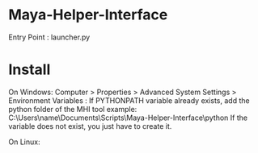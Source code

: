# Maya-Helper-Interface

Entry Point : launcher.py

# Install

On Windows:
Computer > Properties > Advanced System Settings > Environment Variables :
If PYTHONPATH variable already exists, add the python folder of the MHI tool example:
C:\Users\name\Documents\Scripts\Maya-Helper-Interface\python
If the variable does not exist, you just have to create it.

On Linux:
